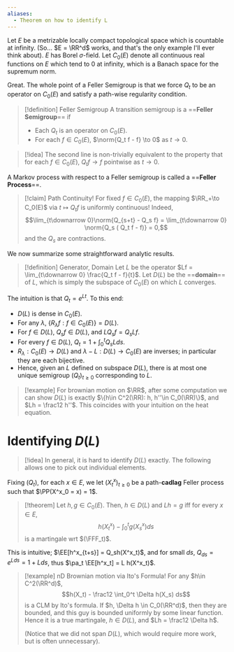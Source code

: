 ```yaml
---
aliases:
  - Theorem on how to identify L
---
```

Let $E$ be a metrizable locally compact topological space which is countable at infinity. (So... $E = \RR^d$ works, and that's the only example I'll ever think about). $E$ has Borel $\sigma$-field. Let $C_0(E)$ denote all continuous real functions on $E$ which tend to $0$ at infinity, which is a Banach space for the supremum norm.

Great. The whole point of a Feller Semigroup is that we force $Q_t$ to be an operator on $C_0(E)$ and satisfy a path-wise regularity condition.

>[!definition] Feller Semigroup
>A transition semigroup is a ==**Feller Semigroup**== if
>- Each $Q_t$ is an operator on $C_0(E)$.
>- For each $f\in C_0(E)$, $\norm{Q_t f - f} \to 0$ as $t\to 0$.

>[!idea]
>The second line is non-trivially equivalent to the property that for each $f\in C_0(E)$, $Q_tf\to f$ pointwise as $t\to 0$.

A Markov process with respect to a Feller semigroup is called a ==**Feller Process**==.

> [!claim] Path Continuity!
> For fixed $f\in C_0(E)$, the mapping $\RR_+\to C_0(E)$ via $t\mapsto Q_t f$ is uniformly continuous! Indeed, $$\lim_{t\downarrow 0}\norm{Q_{s+t} - Q_s f} = \lim_{t\downarrow 0} \norm{Q_s ( Q_t f - f)} = 0,$$and the $Q_s$ are contractions.

We now summarize some straightforward analytic results.

>[!definition] Generator, Domain
>Let $L$ be the operator $Lf = \lim_{t\downarrow 0} \frac{Q_t f - f}{t}$. Let $D(L)$ be the ==**domain**== of $L$, which is simply the subspace of $C_0(E)$ on which $L$ converges.

The intuition is that $Q_t = e^{Lt}$. To this end:
- $D(L)$ is dense in $C_0(E)$.
- For any $\lambda$, $\{R_\lambda f: f\in C_0(E)\} = D(L)$.
- For $f\in D(L)$, $Q_s f \in D(L)$, and $L Q_s f = Q_s L f$.
- For every $f\in D(L)$, $Q_t = 1 + \int_0^t Q_s L ds$.
- $R_\lambda: C_0(E)\to D(L)$ and $\lambda - L: D(L)\to C_0(E)$ are inverses; in particular they are each bijective.
- Hence, given an $L$ defined on subspace $D(L)$, there is at most one unique semigroup $(Q_t)_{t\geq 0}$ corresponding to $L$.

>[!example]
>For brownian motion on $\RR$, after some computation we can show $D(L)$ is exactly $\{h\in C^2(\RR): h, h''\in C_0(\RR)\}$, and $Lh = \frac12 h''$. This coincides with your intuition on the heat equation.

# Identifying $D(L)$

>[!idea]
>In general, it is hard to identify $D(L)$ exactly. The following allows one to pick out individual elements.

Fixing $(Q_t)$, for each $x\in E$, we let $(X^x_t)_{t\geq 0}$ be a path-**cadlag** Feller process such that $\PP(X^x_0 = x) = 1$.

>[!theorem]
>Let $h,g\in C_0(E)$. Then, $h\in D(L)$ and $Lh = g$ iff for every $x\in E$,
>$$h(X^x_t) - \int_0^t g(X^x_s)ds$$ is a martingale wrt $(\FFF_t)$.

This is intuitive; $\EE[h^x_{t+s}] = Q_sh(X^x_t)$, and for small $ds$, $Q_{ds} = e^{Lds} = 1 + Lds$, thus $\pa_t \EE[h^x_t] = L h(X^x_t)$.

> [!example] nD Brownian motion via Ito's Formula!
> For any $h\in C^2(\RR^d)$, $$h(X_t) - \frac12 \int_0^t \Delta h(X_s) ds$$ is a CLM by Ito's formula. If $h, \Delta h \in C_0(\RR^d)$, then they are bounded, and this guy is bounded uniformly by some linear function. Hence it is a true martingale, $h\in D(L)$, and $Lh = \frac12 \Delta h$.
> 
> (Notice that we did not span $D(L)$, which would require more work, but is often unnecessary).